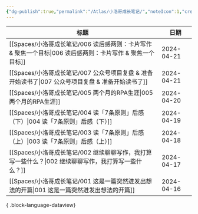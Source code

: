```yaml
---
{"dg-publish":true,"permalink":"/Atlas/小洛哥成长笔记/","noteIcon":1,"created":"2024-04-10","updated":"2024-04-21"}
---
```


| 标题                                                                     | 日期         |
| ---------------------------------------------------------------------- | ---------- |
| [[Spaces/小洛哥成长笔记/006 读后感两则：卡片写作 & 聚焦一个目标\|006 读后感两则：卡片写作 & 聚焦一个目标]] | 2024-04-21 |
| [[Spaces/小洛哥成长笔记/007 公众号项目复盘 & 准备开始读书了\|007 公众号项目复盘 & 准备开始读书了]]     | 2024-04-21 |
| [[Spaces/小洛哥成长笔记/005 两个月的RPA生涯\|005 两个月的RPA生涯]]                     | 2024-04-20 |
| [[Spaces/小洛哥成长笔记/004 读「7条原则」后感（下）\|004 读「7条原则」后感（下）]]               | 2024-04-19 |
| [[Spaces/小洛哥成长笔记/003 读「7条原则」后感（上）\|003 读「7条原则」后感（上）]]               | 2024-04-18 |
| [[Spaces/小洛哥成长笔记/002 继续聊聊写作，我打算写一些什么？\|002 继续聊聊写作，我打算写一些什么？]]       | 2024-04-17 |
| [[Spaces/小洛哥成长笔记/001 这是一篇突然迸发出想法的开篇\|001 这是一篇突然迸发出想法的开篇]]           | 2024-04-16 |

{ .block-language-dataview}